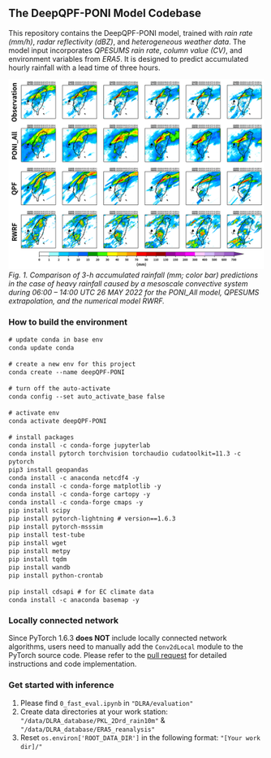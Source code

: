 ## The DeepQPF-PONI Model Codebase

This repository contains the DeepQPF-PONI model, trained with _rain rate (mm/h)_, _radar reflectivity (dBZ)_, and _heterogeneous weather data_. The model input incorporates _QPESUMS rain rate_, _column value (CV)_, and environment variables from _ERA5_. 
It is designed to predict accumulated hourly rainfall with a lead time of three hours.

![](evaluation/codes_from_bk2/CombQPF_20220526_06-11_f99.png)
_Fig. 1. Comparison of 3-h accumulated rainfall (mm; color bar) predictions in the case of heavy rainfall caused by a mesoscale convective system during 06:00 – 14:00 UTC 26 MAY 2022 for the PONI_All model, QPESUMS extrapolation, and the numerical model RWRF._

### How to build the environment
``` python=1
# update conda in base env
conda update conda

# create a new env for this project
conda create --name deepQPF-PONI

# turn off the auto-activate
conda config --set auto_activate_base false

# activate env
conda activate deepQPF-PONI

# install packages
conda install -c conda-forge jupyterlab
conda install pytorch torchvision torchaudio cudatoolkit=11.3 -c pytorch
pip3 install geopandas
conda install -c anaconda netcdf4 -y
conda install -c conda-forge matplotlib -y
conda install -c conda-forge cartopy -y
conda install -c conda-forge cmaps -y
pip install scipy
pip install pytorch-lightning # version==1.6.3
pip install pytorch-msssim
pip install test-tube
pip install wget
pip install metpy
pip install tqdm
pip install wandb
pip install python-crontab

pip install cdsapi # for EC climate data
conda install -c anaconda basemap -y
```
### Locally connected network
Since PyTorch 1.6.3 **does NOT** include locally connected network algorithms, users need to manually add the `Conv2dLocal` module to the PyTorch source code. Please refer to the [pull request](https://github.com/pytorch/pytorch/pull/1583/files) for detailed instructions and code implementation.

### Get started with inference

1. Please find ``` 0_fast_eval.ipynb ``` in ```"DLRA/evaluation"```
2. Create data directories at your work station: ```"/data/DLRA_database/PKL_2Drd_rain10m"``` & ```"/data/DLRA_database/ERA5_reanalysis"```
3. Reset ```os.environ['ROOT_DATA_DIR']``` in the following format: ```"[Your work dir]/"```







